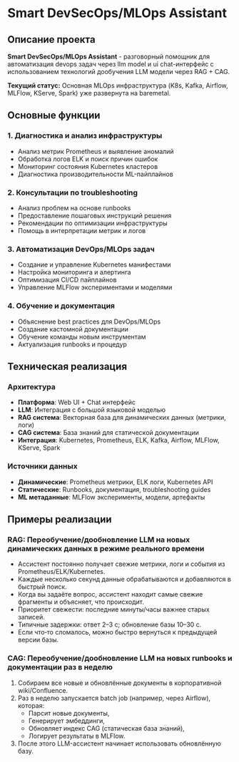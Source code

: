 # Smart DevSecOps/MLOps Assistant

## Описание проекта

**Smart DevSecOps/MLOps Assistant** - разговорный помощник для автоматизация devops задач через llm model и ui chat-интерфейс с использованием технологий дообучения LLM модели через RAG + CAG.

**Текущий статус:** Основная MLOps инфраструктура (K8s, Kafka, Airflow, MLFlow, KServe, Spark) уже развернута на baremetal.

## Основные функции

### 1. Диагностика и анализ инфраструктуры
- Анализ метрик Prometheus и выявление аномалий
- Обработка логов ELK и поиск причин ошибок  
- Мониторинг состояния Kubernetes кластеров
- Диагностика производительности ML-пайплайнов

### 2. Консультации по troubleshooting
- Анализ проблем на основе runbooks
- Предоставление пошаговых инструкций решения
- Рекомендации по оптимизации инфраструктуры
- Помощь в интерпретации метрик и логов

### 3. Автоматизация DevOps/MLOps задач
- Создание и управление Kubernetes манифестами
- Настройка мониторинга и алертинга
- Оптимизация CI/CD пайплайнов
- Управление MLFlow экспериментами и моделями

### 4. Обучение и документация
- Объяснение best practices для DevOps/MLOps
- Создание кастомной документации
- Обучение команды новым инструментам
- Актуализация runbooks и процедур

## Техническая реализация

### Архитектура
- **Платформа**: Web UI + Chat интерфейс
- **LLM**: Интеграция с большой языковой моделью
- **RAG система**: Векторная база для динамических данных (метрики, логи)
- **CAG система**: База знаний для статической документации
- **Интеграция**: Kubernetes, Prometheus, ELK, Kafka, Airflow, MLFlow, KServe, Spark

### Источники данных
- **Динамические**: Prometheus метрики, ELK логи, Kubernetes API
- **Статические**: Runbooks, документация, troubleshooting guides
- **ML метаданные**: MLFlow эксперименты, модели, артефакты

## Примеры реализации

### RAG: Переобучение/дообновление LLM на новых динамических данных в режиме реального времени

- Ассистент постоянно получает свежие метрики, логи и события из Prometheus/ELK/Kubernetes.
- Каждые несколько секунд данные обрабатываются и добавляются в быстрый поиск.
- Когда вы задаёте вопрос, ассистент находит самые свежие фрагменты и объясняет, что происходит.
- Приоритет свежести: последние минуты/часы важнее старых записей.
- Типичные задержки: ответ 2–3 с; обновление базы 10–30 с.
- Если что‑то сломалось, можно быстро вернуться к предыдущей версии базы.

### CAG: Переобучение/дообновление LLM на новых runbooks и документации раз в неделю

1. Собираем все новые и обновлённые документы в корпоративной wiki/Confluence.
2. Раз в неделю запускается batch job (например, через Airflow), которая:
    - Парсит новые документы,
    - Генерирует эмбеддинги,
    - Обновляет индекс CAG (статическая база знаний),
    - Логирует результаты в MLFlow.
3. После этого LLM-ассистент начинает использовать обновлённую базу.